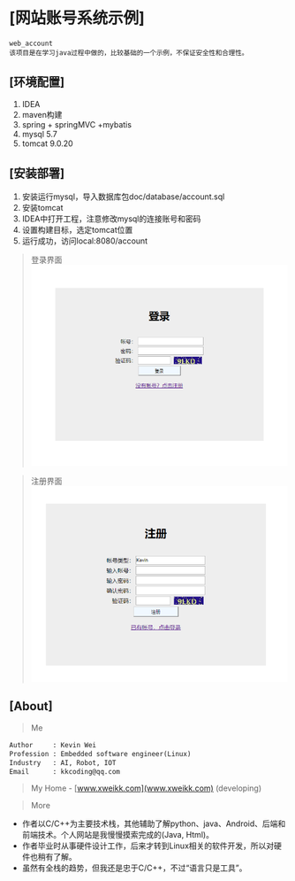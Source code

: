 # [网站账号系统示例]
    web_account
    该项目是在学习java过程中做的，比较基础的一个示例，不保证安全性和合理性。

## [环境配置]
1. IDEA
2. maven构建
3. spring + springMVC +mybatis
4. mysql 5.7
5. tomcat 9.0.20

## [安装部署]
1. 安装运行mysql，导入数据库包doc/database/account.sql
2. 安装tomcat
3. IDEA中打开工程，注意修改mysql的连接账号和密码
4. 设置构建目标，选定tomcat位置
5. 运行成功，访问local:8080/account

> 登录界面
![avatar](doc/login.png)

> 注册界面
![avatar](doc/register.png)

## [About]
> Me

    Author     : Kevin Wei
    Profession : Embedded software engineer(Linux)
    Industry   : AI, Robot, IOT
    Email      : kkcoding@qq.com

> My Home - [www.xweikk.com](www.xweikk.com) (developing)

> More
    
- 作者以C/C++为主要技术栈，其他辅助了解python、java、Android、后端和前端技术。个人网站是我慢慢摸索完成的(Java, Html)。
- 作者毕业时从事硬件设计工作，后来才转到Linux相关的软件开发，所以对硬件也稍有了解。
- 虽然有全栈的趋势，但我还是忠于C/C++，不过“语言只是工具”。

